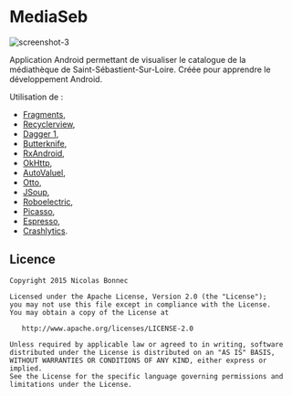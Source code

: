 # MediaSeb

![screenshot-3](screenshots/3-screens.png?raw=true)

Application Android permettant de visualiser le catalogue de la médiathèque de Saint-Sébastient-Sur-Loire.
Créée pour apprendre le développement Android.

Utilisation de :
* [Fragments](http://developer.android.com/guide/components/fragments.html),
* [Recyclerview](http://developer.android.com/training/material/lists-cards.html),
* [Dagger 1](http://square.github.io/dagger/),
* [Butterknife](http://jakewharton.github.io/butterknife/),
* [RxAndroid](http://reactivex.io/),
* [OkHttp](http://square.github.io/okhttp/),
* [AutoValuel](https://github.com/google/auto/tree/master/value),
* [Otto](http://square.github.io/otto/),
* [JSoup](http://jsoup.org/),
* [Roboelectric](http://robolectric.org/),
* [Picasso](http://square.github.io/picasso/),
* [Espresso](https://google.github.io/android-testing-support-library/docs/espresso/setup/),
* [Crashlytics](https://fabric.io/kits/android/crashlytics/summary).

Licence
-----------

    Copyright 2015 Nicolas Bonnec

    Licensed under the Apache License, Version 2.0 (the "License");
    you may not use this file except in compliance with the License.
    You may obtain a copy of the License at

       http://www.apache.org/licenses/LICENSE-2.0

    Unless required by applicable law or agreed to in writing, software
    distributed under the License is distributed on an "AS IS" BASIS,
    WITHOUT WARRANTIES OR CONDITIONS OF ANY KIND, either express or implied.
    See the License for the specific language governing permissions and
    limitations under the License.
